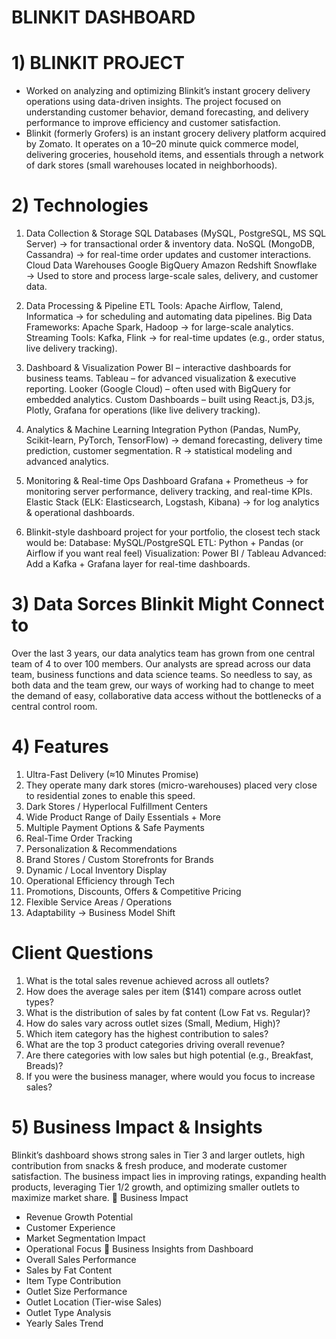 # BLINKIT DASHBOARD
# 1) BLINKIT PROJECT
* Worked on analyzing and optimizing Blinkit’s instant grocery delivery operations using data-driven insights. The project focused on understanding customer behavior, demand forecasting, and delivery performance to    improve efficiency and customer satisfaction.
* Blinkit (formerly Grofers) is an instant grocery delivery platform acquired by Zomato. It operates on a 10–20 minute quick commerce model, delivering groceries, household items, and essentials through a network of   dark stores (small warehouses located in neighborhoods).
# 2) Technologies
1. Data Collection & Storage
SQL Databases (MySQL, PostgreSQL, MS SQL Server) → for transactional order & inventory data.
NoSQL (MongoDB, Cassandra) → for real-time order updates and customer interactions.
Cloud Data Warehouses
Google BigQuery
Amazon Redshift
Snowflake
→ Used to store and process large-scale sales, delivery, and customer data.
2. Data Processing & Pipeline
ETL Tools: Apache Airflow, Talend, Informatica → for scheduling and automating data pipelines.
Big Data Frameworks: Apache Spark, Hadoop → for large-scale analytics.
Streaming Tools: Kafka, Flink → for real-time updates (e.g., order status, live delivery tracking).
3. Dashboard & Visualization
Power BI – interactive dashboards for business teams.
Tableau – for advanced visualization & executive reporting.
Looker (Google Cloud) – often used with BigQuery for embedded analytics.
Custom Dashboards – built using React.js, D3.js, Plotly, Grafana for operations (like live delivery tracking).
4. Analytics & Machine Learning Integration
Python (Pandas, NumPy, Scikit-learn, PyTorch, TensorFlow) → demand forecasting, delivery time prediction, customer segmentation.
R → statistical modeling and advanced analytics.
5. Monitoring & Real-time Ops Dashboard
Grafana + Prometheus → for monitoring server performance, delivery tracking, and real-time KPIs.
Elastic Stack (ELK: Elasticsearch, Logstash, Kibana) → for log analytics & operational dashboards.

6. Blinkit-style dashboard project for your portfolio, the closest tech stack would be:
Database: MySQL/PostgreSQL
ETL: Python + Pandas (or Airflow if you want real feel)
Visualization: Power BI / Tableau
Advanced: Add a Kafka + Grafana layer for real-time dashboards.
# 3) Data Sorces Blinkit Might Connect to
Over the last 3 years, our data analytics team has grown from one central team of 4 to over 100 members. Our analysts are spread across our data team, business functions and data science teams. So needless to say, as both data and the team grew, our ways of working had to change to meet the demand of easy, collaborative data access without the bottlenecks of a central control room.
# 4) Features
1) Ultra-Fast Delivery (≈10 Minutes Promise)
2) They operate many dark stores (micro-warehouses) placed very close to residential zones to enable this speed. 
3) Dark Stores / Hyperlocal Fulfillment Centers
4) Wide Product Range of Daily Essentials + More
5) Multiple Payment Options & Safe Payments
6) Real-Time Order Tracking
7) Personalization & Recommendations
8) Brand Stores / Custom Storefronts for Brands
9) Dynamic / Local Inventory Display
10) Operational Efficiency through Tech
11) Promotions, Discounts, Offers & Competitive Pricing
12) Flexible Service Areas / Operations
13) Adaptability → Business Model Shift
# Client Questions
1) What is the total sales revenue achieved across all outlets?
2) How does the average sales per item ($141) compare across outlet types?
3) What is the distribution of sales by fat content (Low Fat vs. Regular)?
4) How do sales vary across outlet sizes (Small, Medium, High)?
5) Which item category has the highest contribution to sales?
6) What are the top 3 product categories driving overall revenue?
7) Are there categories with low sales but high potential (e.g., Breakfast, Breads)?
8) If you were the business manager, where would you focus to increase sales?
# 5) Business Impact & Insights
Blinkit’s dashboard shows strong sales in Tier 3 and larger outlets, high contribution from snacks & fresh produce, and moderate customer satisfaction. The business impact lies in improving ratings, expanding health products, leveraging Tier 1/2 growth, and optimizing smaller outlets to maximize market share.
🔹 Business Impact
* Revenue Growth Potential
* Customer Experience
* Market Segmentation Impact
* Operational Focus
🔹 Business Insights from Dashboard
* Overall Sales Performance
* Sales by Fat Content
* Item Type Contribution
* Outlet Size Performance
* Outlet Location (Tier-wise Sales)
* Outlet Type Analysis
* Yearly Sales Trend
















